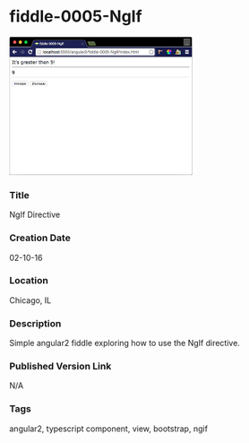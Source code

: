fiddle-0005-NgIf
======

![Screenshot](screenshot.png)


### Title

NgIf Directive


### Creation Date

02-10-16


### Location

Chicago, IL


### Description

Simple angular2 fiddle exploring how to use the NgIf directive.


### Published Version Link

N/A


### Tags

angular2, typescript component, view, bootstrap, ngif
